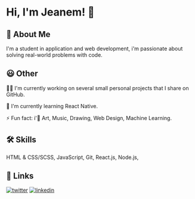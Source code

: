 
# Hi, I'm Jeanem! 👋


## 🚀 About Me
I'm a student in application and web development, i'm passionate about solving real-world problems with code.



## 😃 Other
👩‍💻 I'm currently working on several small personal projects that I share on GitHub.

🧠 I'm currently learning React Native. 

⚡️ Fun fact: i'🤍 Art, Music, Drawing, Web Design, Machine Learning.


## 🛠 Skills
HTML & CSS/SCSS, JavaScript, Git, React.js, Node.js, 


## 🔗 Links
[![twitter](https://img.shields.io/badge/twitter-1DA1F2?style=for-the-badge&logo=twitter&logoColor=white)](https://twitter.com/Iamjeanem)
[![linkedin](https://img.shields.io/badge/linkedin-0A66C2?style=for-the-badge&logo=linkedin&logoColor=white)](https://www.linkedin.com/in/itsjeanem/)

